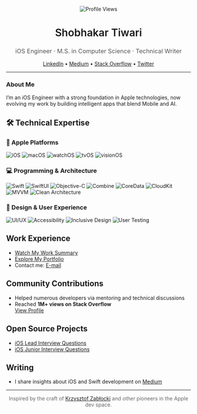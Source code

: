 <!-- GitHub Profile README for Shobhakar Tiwari -->
      
<p align="center">  
  <img src="https://komarev.com/ghpvc/?username=shobhakartiwari&color=brightgreen" alt="Profile Views" />
</p>
  
<h1 align="center" style="font-weight: 600;">Shobhakar Tiwari</h1>
<h3 align="center" style="font-weight: 400; color: #555;">iOS Engineer · M.S. in Computer Science · Technical Writer</h3>

<p align="center">
  <a href="https://www.linkedin.com/in/shobhakar-tiwari/">LinkedIn</a> • 
  <a href="https://medium.com/@shobhakartiwari">Medium</a> • 
  <a href="https://stackoverflow.com/users/3400991/shobhakar-tiwari">Stack Overflow</a> • 
  <a href="https://x.com/CodeWidShobhakr">Twitter</a>
</p>

---

### About Me

I’m an iOS Engineer with a strong foundation in Apple technologies, now evolving my work by building intelligent apps that blend Mobile and AI.

## 🛠️ Technical Expertise

### 🍎 Apple Platforms
![iOS](https://img.shields.io/badge/iOS-000000?style=flat-square&logo=apple&logoColor=white)
![macOS](https://img.shields.io/badge/macOS-000000?style=flat-square&logo=macos&logoColor=white)
![watchOS](https://img.shields.io/badge/watchOS-000000?style=flat-square&logo=apple&logoColor=white)
![tvOS](https://img.shields.io/badge/tvOS-000000?style=flat-square&logo=appletv&logoColor=white)
![visionOS](https://img.shields.io/badge/visionOS-000000?style=flat-square&logo=apple&logoColor=white)

### 💻 Programming & Architecture
![Swift](https://img.shields.io/badge/Swift-F05138?style=flat-square&logo=swift&logoColor=white)
![SwiftUI](https://img.shields.io/badge/SwiftUI-0071E3?style=flat-square&logo=swift&logoColor=white)
![Objective-C](https://img.shields.io/badge/Objective--C-438EFF?style=flat-square&logo=apple&logoColor=white)
![Combine](https://img.shields.io/badge/Combine-FA7343?style=flat-square&logo=swift&logoColor=white)
![CoreData](https://img.shields.io/badge/CoreData-0071E3?style=flat-square&logo=apple&logoColor=white)
![CloudKit](https://img.shields.io/badge/CloudKit-0071E3?style=flat-square&logo=icloud&logoColor=white)
![MVVM](https://img.shields.io/badge/MVVM--C-333333?style=flat-square)
![Clean Architecture](https://img.shields.io/badge/Clean_Architecture-333333?style=flat-square)

### 🎨 Design & User Experience
![UI/UX](https://img.shields.io/badge/UI%2FUX_Design-FF6B6B?style=flat-square&logo=figma&logoColor=white)
![Accessibility](https://img.shields.io/badge/Accessibility-06c167?style=flat-square&logo=apple&logoColor=white)
![Inclusive Design](https://img.shields.io/badge/Inclusive_Design-06c167?style=flat-square)
![User Testing](https://img.shields.io/badge/User_Testing-4ECDC4?style=flat-square)

## Work Experience

- [Watch My Work Summary](https://youtu.be/byYefobU1b8?si=8R9Ful9AQgXgN_0r)
- [Explore My Portfolio](https://linktr.ee/ShobhakarTiwari)
- Contact me: [E-mail](mailto:shobhakar.tiwari@gmail.com)

## Community Contributions

- Helped numerous developers via mentoring and technical discussions
- Reached **1M+ views on Stack Overflow**  
  [View Profile](https://stackoverflow.com/users/3400991/shobhakar-tiwari?tab=profile)

## Open Source Projects

- [iOS Lead Interview Questions](https://github.com/shobhakartiwari/iOS_Lead_Interview.git)  
- [iOS Junior Interview Questions](https://github.com/shobhakartiwari/iOS_Junior_Level_Interview_Questions.git)

## Writing

- I share insights about iOS and Swift development on [Medium](https://medium.com/@shobhakartiwari)

---

<div align="center">
  <p style="font-size: 14px; color: #666;">
    Inspired by the craft of <a href="https://www.merowing.info/">Krzysztof Zabłocki</a> and other pioneers in the Apple dev space.
  </p>
</div>
